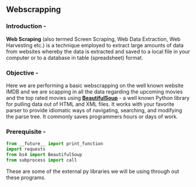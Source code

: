 ## Webscrapping

### Introduction - 
**Web Scraping** (also termed Screen Scraping, Web Data Extraction, Web Harvesting etc.) is a technique employed to extract large amounts of data from websites whereby the data is extracted and saved to a local file in your computer or to a database in table (spreadsheet) format.

### Objective - 
Here we are performing a basic webscrapping on the well known website IMDB and we are scapping in all the data regarding the upcoming movies and the top rated movies using [**BeautifulSoup**](https://www.crummy.com/software/BeautifulSoup/bs4/doc/) - a well known Python library for pulling data out of HTML and XML files. It works with your favorite parser to provide idiomatic ways of navigating, searching, and modifying the parse tree. It commonly saves programmers hours or days of work.

### Prerequisite - 
```python
from __future__ import print_function
import requests
from bs4 import BeautifulSoup
from subprocess import call
```
These are some of the external py libraries we will be using through out these programs.
